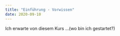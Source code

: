 ```yaml
---
title: "Einführung - Vorwissen"
date: 2020-09-10
---
```


Ich erwarte von diesem Kurs ...(wo bin ich gestartet?) 

